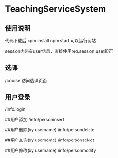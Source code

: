 # TeachingServiceSystem
## 使用说明
代码下载后
npm install
npm start
可以运行网站

session内带有user信息，直接使用req.session.user即可
## 选课
/course 访问选课页面

## 用户登录
/info/login

##用户添加
/info/personinsert

##用户删除(by username)
/info/persondelete

##用户查询(by username)
/info/personselect

##用户修改(by username)
/info/personmodify
